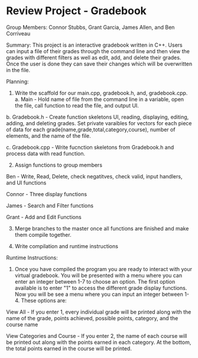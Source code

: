 # Review Project - Gradebook
Group Members: Connor Stubbs, Grant Garcia, James Allen, and Ben Corriveau

Summary: This project is an interactive gradebook written in C++. Users can input a file of their grades through the command line and then view the grades with different filters as well as edit, add, and delete their grades. Once the user is done they can save their changes which will be overwritten in the file. 


Planning:

1. Write the scaffold for our main.cpp, gradebook.h, and, gradebook.cpp.
  a. Main - Hold name of file from the command line in a variable, open the file, call function to read the file, and output UI.
  
  b. Gradebook.h - Create function skeletons UI, reading, displaying, editing, adding, and deleting grades. Set private varaibles for vectors for each piece of data for each grade(name,grade,total,category,course), number of elements, and the name of the file.
  
  c. Gradebook.cpp - Write fucnction skeletons from Gradebook.h and process data with read function.
  
2. Assign functions to group members

  Ben - Write, Read, Delete, check negatitves, check valid, input handlers, and UI functions
  
  Connor - Three display functions
  
  James - Search and Filter functions
  
  Grant - Add and Edit Functions
  
3. Merge branches to the master once all functions are finished and make them compile together.
 
4. Write compilation and runtime instructions
 
 
Runtime Instructions:

1. Once you have compiled the program you are ready to interact with your virtual gradebook. You will be presented with a menu where you can enter an integer between 1-7 to choose an option. The first option available is to enter "1" to access the different grade display functions. Now you will be see a menu where you can input an integer between 1-4. These options are:

  View All - If you enter 1, every individual grade will be printed along with the name of the grade, points achieved, possible points, category, and the course name
  
 View Categories and Course - If you enter 2, the name of each course will be printed out along with the points earned in each category. At the bottom, the total points earned in the course will be printed. 
 
 
  
  
